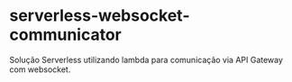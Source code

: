 # serverless-websocket-communicator
Solução Serverless utilizando lambda para comunicação via API Gateway com websocket.  
